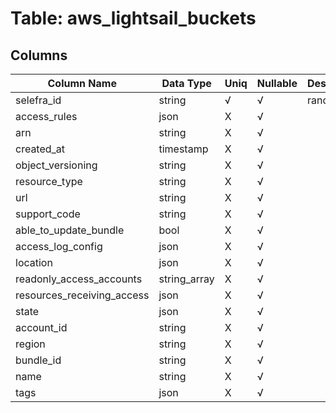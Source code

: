 # Table: aws_lightsail_buckets

## Columns 

|  Column Name   |  Data Type  | Uniq | Nullable | Description | 
|  ----  | ----  | ----  | ----  | ---- | 
| selefra_id | string | √ | √ | random id | 
| access_rules | json | X | √ |  | 
| arn | string | X | √ |  | 
| created_at | timestamp | X | √ |  | 
| object_versioning | string | X | √ |  | 
| resource_type | string | X | √ |  | 
| url | string | X | √ |  | 
| support_code | string | X | √ |  | 
| able_to_update_bundle | bool | X | √ |  | 
| access_log_config | json | X | √ |  | 
| location | json | X | √ |  | 
| readonly_access_accounts | string_array | X | √ |  | 
| resources_receiving_access | json | X | √ |  | 
| state | json | X | √ |  | 
| account_id | string | X | √ |  | 
| region | string | X | √ |  | 
| bundle_id | string | X | √ |  | 
| name | string | X | √ |  | 
| tags | json | X | √ |  | 


